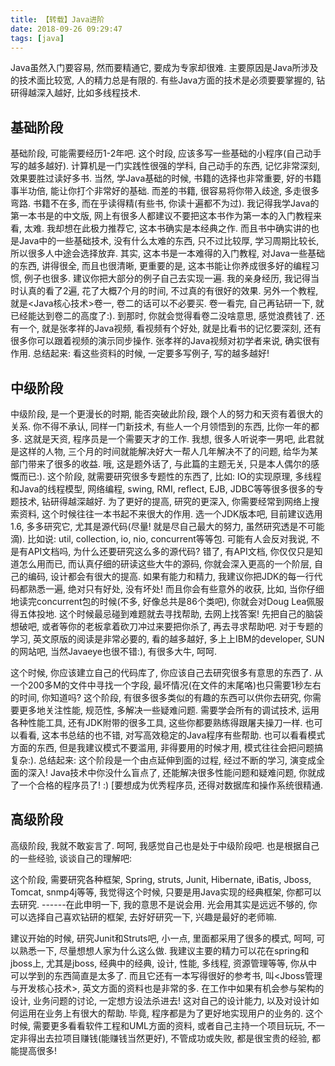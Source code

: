 ```yaml
---
title: 【转载】Java进阶
date: 2018-09-26 09:29:47
tags: [java]
---
```


Java虽然入门要容易, 然而要精通它, 要成为专家却很难. 主要原因是Java所涉及的技术面比较宽, 人的精力总是有限的. 有些Java方面的技术是必须要要掌握的, 钻研得越深入越好, 比如多线程技术.

## 基础阶段

基础阶段, 可能需要经历1-2年吧. 这个时段, 应该多写一些基础的小程序(自己动手写的越多越好). 计算机是一门实践性很强的学科, 自己动手的东西, 记忆非常深刻, 效果要胜过读好多书. 当然, 学Java基础的时候, 书籍的选择也非常重要, 好的书籍事半功倍, 能让你打个非常好的基础. 而差的书籍, 很容易将你带入歧途, 多走很多弯路. 书籍不在多, 而在乎读得精(有些书, 你读十遍都不为过). 我记得我学Java的第一本书是<Thinking in Java>的中文版, 网上有很多人都建议不要把这本书作为第一本的入门教程来看, 太难. 我却想在此极力推荐它, 这本书确实是本经典之作. 而且书中确实讲的也是Java中的一些基础技术, 没有什么太难的东西, 只不过比较厚, 学习周期比较长, 所以很多人中途会选择放弃. 其实, 这本书是一本难得的入门教程, 对Java一些基础的东西, 讲得很全, 而且也很清晰, 更重要的是, 这本书能让你养成很多好的编程习惯, 例子也很多. 建议你把大部分的例子自己去实现一遍.  我的亲身经历, 我记得当时认真的看了2遍, 花了大概7个月的时间, 不过真的有很好的效果. 另外一个教程, 就是<Java核心技术>卷一, 卷二的话可以不必要买. 卷一看完, 自己再钻研一下, 就已经能达到卷二的高度了:). 到那时, 你就会觉得看卷二没啥意思, 感觉浪费钱了. 还有一个, 就是张孝祥的Java视频, 看视频有个好处, 就是比看书的记忆要深刻, 还有很多你可以跟着视频的演示同步操作. 张孝祥的Java视频对初学者来说, 确实很有作用. 总结起来: 看这些资料的时候, 一定要多写例子, 写的越多越好!

<!--more-->

## 中级阶段

中级阶段, 是一个更漫长的时期, 能否突破此阶段, 跟个人的努力和天资有着很大的关系. 你不得不承认, 同样一门新技术, 有些人一个月领悟到的东西, 比你一年的都多. 这就是天资, 程序员是一个需要天才的工作. 我想, 很多人听说李一男吧, 此君就是这样的人物, 三个月的时间就能解决好大一帮人几年解决不了的问题, 给华为某部门带来了很多的收益. 哦, 这是题外话了, 与此篇的主题无关, 只是本人偶尔的感慨而已:).  这个阶段, 就需要研究很多专题性的东西了, 比如: IO的实现原理, 多线程和Java的线程模型, 网络编程, swing, RMI, reflect, EJB, JDBC等等很多很多的专题技术, 钻研得越深越好. 为了更好的提高, 研究的更深入, 你需要经常到网络上搜索资料, 这个时候往往一本书起不来很大的作用. 选一个JDK版本吧, 目前建议选用1.6, 多多研究它, 尤其是源代码(尽量! 就是尽自己最大的努力, 虽然研究透是不可能滴). 比如说: util, collection, io, nio, concurrent等等包. 可能有人会反对我说, 不是有API文档吗, 为什么还要研究这么多的源代码? 错了, 有API文档, 你仅仅只是知道怎么用而已, 而认真仔细的研读这些大牛的源码, 你就会深入更高的一个阶层, 自己的编码, 设计都会有很大的提高. 如果有能力和精力, 我建议你把JDK的每一行代码都熟悉一遍, 绝对只有好处, 没有坏处! 而且你会有些意外的收获, 比如, 当你仔细地读完concurrent包的时候(不多, 好像总共是86个类吧), 你就会对Doug Lea佩服得五体投地. 这个时候最忌碰到难题就去寻找帮助, 去网上找答案! 先把自己的脑袋想破吧, 或者等你的老板拿着砍刀冲过来要把你杀了, 再去寻求帮助吧. 对于专题的学习, 英文原版的阅读是非常必要的, 看的越多越好, 多上上IBM的developer, SUN的网站吧, 当然Javaeye也很不错:), 有很多大牛, 呵呵.

这个时候, 你应该建立自己的代码库了, 你应该自己去研究很多有意思的东西了. 从一个200多M的文件中寻找一个字段, 最坏情况(在文件的末尾咯)也只需要1秒左右的时间, 你知道吗?  这个阶段, 有很多很多类似的有趣的东西可以供你去研究, 你需要更多地关注性能, 规范性, 多解决一些疑难问题. 需要学会所有的调试技术, 运用各种性能工具, 还有JDK附带的很多工具, 这些你都要熟练得跟屠夫操刀一样. 也可以看看<Effective Java>, 这本书总结的也不错, 对写高效稳定的Java程序有些帮助. 也可以看看模式方面的东西, 但是我建议模式不要滥用, 非得要用的时候才用, 模式往往会把问题搞复杂:). 总结起来: 这个阶段是一个由点延伸到面的过程, 经过不断的学习, 演变成全面的深入! Java技术中你没什么盲点了, 还能解决很多性能问题和疑难问题, 你就成了一个合格的程序员了! :)  [要想成为优秀程序员, 还得对数据库和操作系统很精通.

## 高级阶段

高级阶段, 我就不敢妄言了. 呵呵, 我感觉自己也是处于中级阶段吧. 也是根据自己的一些经验, 谈谈自己的理解吧:

这个阶段, 需要研究各种框架, Spring, struts, Junit, Hibernate, iBatis, Jboss, Tomcat, snmp4j等等, 我觉得这个时候, 只要是用Java实现的经典框架, 你都可以去研究. ------在此申明一下, 我的意思不是说会用. 光会用其实是远远不够的, 你可以选择自己喜欢钻研的框架, 去好好研究一下, 兴趣是最好的老师嘛.

建议开始的时候, 研究Junit和Struts吧, 小一点, 里面都采用了很多的模式, 呵呵, 可以熟悉一下, 尽量想想人家为什么这么做. 我建议主要的精力可以花在spring和jboss上, 尤其是jboss,  经典中的经典, 设计, 性能, 多线程, 资源管理等等, 你从中可以学到的东西简直是太多了. 而且它还有一本写得很好的参考书, 叫<Jboss管理与开发核心技术>, 英文方面的资料也是非常的多. 在工作中如果有机会参与架构的设计, 业务问题的讨论, 一定想方设法杀进去! 这对自己的设计能力, 以及对设计如何运用在业务上有很大的帮助. 毕竟, 程序都是为了更好地实现用户的业务的. 这个时候, 需要更多看看软件工程和UML方面的资料, 或者自己主持一个项目玩玩, 不一定非得出去拉项目赚钱(能赚钱当然更好), 不管成功或失败, 都是很宝贵的经验, 都能提高很多!

[原文链接]: http://jingyan.baidu.com/article/c74d60005ccf6e0f6a595d34.html

